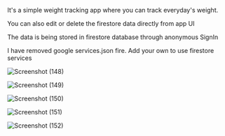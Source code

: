It's a simple weight tracking app where you can track everyday's weight. 


You can also edit or delete the firestore data directly from app UI


The data is being stored in firestore database through anonymous SignIn


I have removed google services.json fire. Add your own to use firestore services


![Screenshot (148)](https://user-images.githubusercontent.com/72517135/219284087-df2302c3-d0de-4cb8-b013-a62322e93287.png)




![Screenshot (149)](https://user-images.githubusercontent.com/72517135/219284119-9410f2e9-0f01-4bf6-ab53-82cc0d966a04.png)




![Screenshot (150)](https://user-images.githubusercontent.com/72517135/219284131-70ba0c8c-38f1-43b9-940c-6ad65236270c.png)




![Screenshot (151)](https://user-images.githubusercontent.com/72517135/219284678-15525e77-88ea-49d1-b248-eb1f8a994a52.png)





![Screenshot (152)](https://user-images.githubusercontent.com/72517135/219284692-2959b630-dac5-4e11-abd4-8bd9e444a6da.png)
